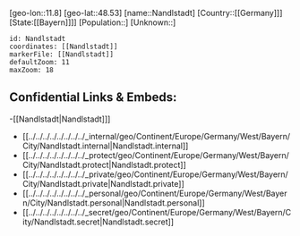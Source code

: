 ﻿---
location: [48.53,11.8]
mapzoom: [7,12] 
mapmarker: city 
type: City
tags:
- geo/City


SpocWebEntityId: 32729
isDeleted: false
confidential: public

---
[geo-lon::11.8]
[geo-lat::48.53]
[name::Nandlstadt]
[Country::[[Germany]]]
[State:[[Bayern]]]]
[Population::]
[Unknown::]


```leaflet
id: Nandlstadt
coordinates: [[Nandlstadt]]
markerFile: [[Nandlstadt]]
defaultZoom: 11 
maxZoom: 18
```


## Confidential Links & Embeds: 
-[[Nandlstadt|Nandlstadt]]] 
- [[../../../../../../../../_internal/geo/Continent/Europe/Germany/West/Bayern/City/Nandlstadt.internal|Nandlstadt.internal]] 
- [[../../../../../../../../_protect/geo/Continent/Europe/Germany/West/Bayern/City/Nandlstadt.protect|Nandlstadt.protect]] 
- [[../../../../../../../../_private/geo/Continent/Europe/Germany/West/Bayern/City/Nandlstadt.private|Nandlstadt.private]] 
- [[../../../../../../../../_personal/geo/Continent/Europe/Germany/West/Bayern/City/Nandlstadt.personal|Nandlstadt.personal]] 
- [[../../../../../../../../_secret/geo/Continent/Europe/Germany/West/Bayern/City/Nandlstadt.secret|Nandlstadt.secret]] 
